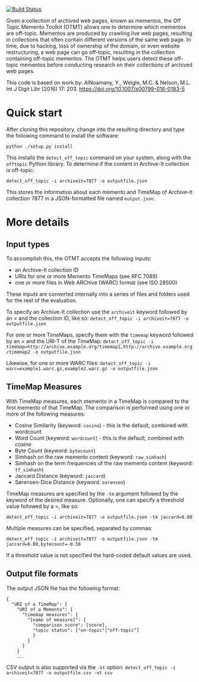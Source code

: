 [![Build Status](https://travis-ci.org/oduwsdl/off-topic-memento-toolkit.svg?branch=master)](https://travis-ci.org/oduwsdl/off-topic-memento-toolkit)

Given a collection of archived web pages, known as mementos, the Off Topic Memento Toolkit (OTMT) allows one to determine which mementos are off-topic. Mementos are produced by crawling live web pages, resulting in collections that often contain different versions of the same web page. In time, due to hacking, loss of ownership of the domain, or even website restructuring, a web page can go off-topic, resulting in the collection containing off-topic mementos. The OTMT helps users detect these off-topic mementos before conducting research on their collections of archived web pages.

This code is based on work by:
AlNoamany, Y., Weigle, M.C. & Nelson, M.L. Int J Digit Libr (2016) 17: 203. https://doi.org/10.1007/s00799-016-0183-5

# Quick start

After cloning this repository, change into the resulting directory and type the following command to install the software:

`python ./setup.py install`

This installs the `detect_off_topic` command on your system, along with the `offtopic` Python library. To determine if the content in Archive-It collection is off-topic:

`detect_off_topic -i archiveit=7877 -o outputfile.json`

This stores the information about each memento and TimeMap of Archive-It collection 7877 in a JSON-formatted file named `output.json`.

# More details

## Input types
To accomplish this, the OTMT accepts the following inputs:
* an Archive-It collection ID
* URIs for one or more Memento TimeMaps (see RFC 7089)
* one or more files in Web ARChive (WARC) format (see ISO 28500)

These inputs are converted internally into a series of files and folders used for the rest of the evaluation.

To specify an Archive-It collection use the `archiveit` keyword followed by an = and the collection ID, like so:
`detect_off_topic -i archiveit=7877 -o outputfile.json`

For one or more TimeMaps, specify them with the `timemap` keyword followed by an = and the URI-T of the TimeMap:
`detect_off_topic -i timemap=http://archive.example.org/timemap1,http://archive.example.org/timemap2 -o outputfile.json`

Likewise, for one or more WARC files:
`detect_off_topic -i warc=example1.warc.gz,example2.warc.gz -o outputfile.json`

## TimeMap Measures
With TimeMap measures, each memento in a TimeMap is compared to the first memento of that TimeMap. The comparison is performed using one or more of the following measures:
* Cosine Similarity (keyword: `cosine`) - this is the default, combined with wordcount
* Word Count (keyword: `wordcount`) - this is the default, combined with cosine
* Byte Count (keyword: `bytecount`)
* Simhash on the raw memento content (keyword: `raw_simhash`)
* Simhash on the term frequencies of the raw memento content (keyword: `tf_simhash`)
* Jaccard Distance (keyword: `jaccard`)
* Sørensen-Dice Distance (keyword: `sorensen`)

TimeMap measures are specified by the `-tm` argument followed by the keyword of the desired measure. Optionally, one can specify a threshold value followed by a =, like so:

`detect_off_topic -i archiveit=7877 -o outputfile.json -tm jaccard=0.80`

Multiple measures can be specified, separated by commas:

`detect_off_topic -i archiveit=7877 -o outputfile.json -tm jaccard=0.80,bytecount=-0.50`

If a threshold value is not specified the hard-coded default values are used.

## Output file formats

The output JSON file has the following format:
```
{
  "URI of a TimeMap": {
    "URI of a Memento": {
      "timemap measures": {
        "[name of measure]": {
          "comparison score": [score],
          "topic status": ["on-topic"|"off-topic"]
          }
        }
      }
    }
    ...
```

CSV output is also supported via the `-ot` option:
`detect_off_topic -i archiveit=7877 -o outputfile.csv -ot csv`
